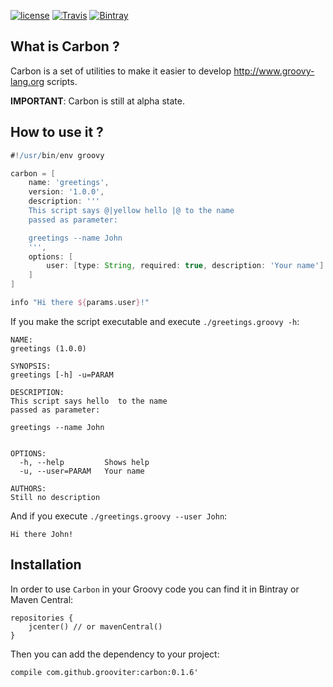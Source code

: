 [![license](https://img.shields.io/github/license/grooviter/carbon.svg)](https://www.apache.org/licenses/LICENSE-2.0) [![Travis](https://img.shields.io/travis/grooviter/carbon.svg)](https://travis-ci.org/grooviter/carbon) [![Bintray](https://img.shields.io/bintray/v/grooviter/maven/carbon.svg)](https://bintray.com/grooviter/maven/carbon)

## What is Carbon ?

Carbon is a set of utilities to make it easier to develop http://www.groovy-lang.org scripts.

**IMPORTANT**: Carbon is still at alpha state.

## How to use it ?

```Groovy
#!/usr/bin/env groovy

carbon = [
    name: 'greetings',
    version: '1.0.0',
    description: '''
    This script says @|yellow hello |@ to the name
    passed as parameter:

    greetings --name John
    ''',
    options: [
        user: [type: String, required: true, description: 'Your name']
    ]
]

info "Hi there ${params.user}!"

```

If you make the script executable and execute `./greetings.groovy -h`:

```
NAME:
greetings (1.0.0)

SYNOPSIS:
greetings [-h] -u=PARAM

DESCRIPTION:
This script says hello  to the name
passed as parameter:

greetings --name John


OPTIONS:
  -h, --help         Shows help
  -u, --user=PARAM   Your name

AUTHORS:
Still no description
```

And if you execute `./greetings.groovy --user John`:

```
Hi there John!
```

## Installation

In order to use `Carbon` in your Groovy code you can find it in Bintray or Maven Central:

    repositories {
        jcenter() // or mavenCentral()
    }

Then you can add the dependency to your project:

    compile com.github.grooviter:carbon:0.1.6'
